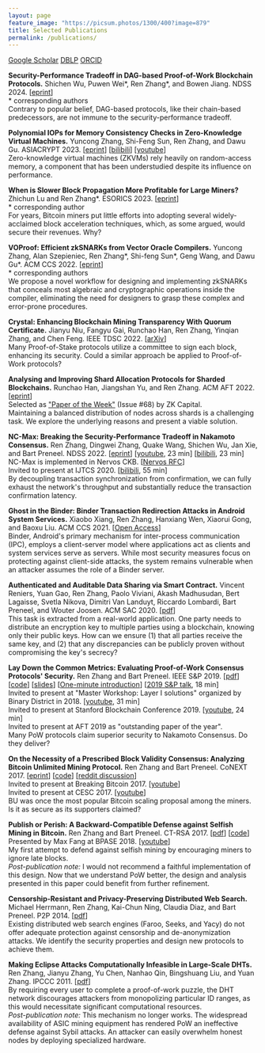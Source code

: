 ```yaml
---
layout: page
feature_image: "https://picsum.photos/1300/400?image=879"
title: Selected Publications
permalink: /publications/
---
```

[Google Scholar](https://scholar.google.com/citations?user=JB1uRvQAAAAJ&hl=en) [DBLP](https://dblp.org/pid/68/6577-3.html) [ORCID](https://orcid.org/0000-0003-2063-1769)

**Security-Performance Tradeoff in DAG-based Proof-of-Work Blockchain Protocols.** Shichen Wu, Puwen Wei\*, Ren Zhang\*, and Bowen Jiang. NDSS 2024. [[eprint](https://eprint.iacr.org/2023/1089)]  
\* corresponding authors  
Contrary to popular belief, DAG-based protocols, like their chain-based predecessors, are not immune to the security-performance tradeoff.

**Polynomial IOPs for Memory Consistency Checks in Zero-Knowledge Virtual Machines.** Yuncong Zhang, Shi-Feng Sun, Ren Zhang, and Dawu Gu. ASIACRYPT 2023. [[eprint](https://eprint.iacr.org/2023/1555)] [[bilibili](https://www.bilibili.com/video/BV1eg4y1o7Jp/?spm_id_from=333.337.search-card.all.click&vd_source=b4d10a772adba7121193377a41d4caaf)] [[youtube](https://youtu.be/ufInKsFa7k4?si=4tytv_kJ-cDsMpyg&t=5231)]  
Zero-knowledge virtual machines (ZKVMs) rely heavily on random-access memory, a component that has been understudied despite its influence on performance.

**When is Slower Block Propagation More Profitable for Large Miners?** Zhichun Lu and Ren Zhang*. ESORICS 2023. [[eprint](https://eprint.iacr.org/2023/891)]  
\* corresponding author  
For years, Bitcoin miners put little efforts into adopting several widely-acclaimed block acceleration techniques, which, as some argued, would secure their revenues. Why?

**VOProof: Efficient zkSNARKs from Vector Oracle Compilers.** Yuncong Zhang, Alan Szepieniec, Ren Zhang\*, Shi-feng Sun\*, Geng Wang, and Dawu Gu*. ACM CCS 2022. [[eprint](https://eprint.iacr.org/2021/710)]  
\* corresponding authors  
We propose a novel workflow for designing and implementing zkSNARKs that conceals most algebraic and cryptographic operations inside the compiler, eliminating the need for designers to grasp these complex and error-prone procedures.

**Crystal: Enhancing Blockchain Mining Transparency With Quorum Certificate.** Jianyu Niu, Fangyu Gai, Runchao Han, Ren Zhang, Yinqian Zhang, and Chen Feng. IEEE TDSC 2022. [[arXiv](https://arxiv.org/abs/2312.00741)]  
Many Proof-of-Stake protocols utilize a committee to sign each block, enhancing its security. Could a similar approach be applied to Proof-of-Work protocols?

**Analysing and Improving Shard Allocation Protocols for Sharded Blockchains.** Runchao Han, Jiangshan Yu, and Ren Zhang. ACM AFT 2022. [[eprint](https://eprint.iacr.org/2020/943)]  
Selected as ["Paper of the Week"](https://zkcapital.substack.com/) (Issue #68) by ZK Capital.  
Maintaining a balanced distribution of nodes across shards is a challenging task. We explore the underlying reasons and present a viable solution.

**NC-Max: Breaking the Security-Performance Tradeoff in Nakamoto Consensus.** Ren Zhang, Dingwei Zhang, Quake Wang, Shichen Wu, Jan Xie, and Bart Preneel. NDSS 2022. [[eprint](https://eprint.iacr.org/2020/1101)] [[youtube](https://www.youtube.com/watch?v=CyT3mPOROes), 23 min] [[bilibili](https://www.bilibili.com/video/BV1XP411n7qV/?spm_id_from=333.337.search-card.all.click&vd_source=b4d10a772adba7121193377a41d4caaf), 23 min]  
NC-Max is implemented in Nervos CKB. [[Nervos RFC](https://github.com/nervosnetwork/rfcs/blob/master/rfcs/0020-ckb-consensus-protocol/0020-ckb-consensus-protocol.md)]  
Invited to present at IJTCS 2020. [[bilibili](https://www.bilibili.com/video/BV1NT4y1A7Wk/?spm_id_from=333.337.search-card.all.click&vd_source=b4d10a772adba7121193377a41d4caaf), 55 min]  
By decoupling transaction synchronization from confirmation, we can fully exhaust the network's throughput and substantially reduce the transaction confirmation latency.

**Ghost in the Binder: Binder Transaction Redirection Attacks in Android System Services.** Xiaobo Xiang, Ren Zhang, Hanxiang Wen, Xiaorui Gong, and Baoxu Liu. ACM CCS 2021. [[Open Access](https://dl.acm.org/doi/pdf/10.1145/3460120.3484801)]  
Binder, Android's primary mechanism for inter-process communication (IPC), employs a client-server model where applications act as clients and system services serve as servers. While most security measures focus on protecting against client-side attacks, the system remains vulnerable when an attacker assumes the role of a Binder server.

**Authenticated and Auditable Data Sharing via Smart Contract.** Vincent Reniers, Yuan Gao, Ren Zhang, Paolo Viviani, Akash Madhusudan, Bert Lagaisse, Svetla Nikova, Dimitri Van Landuyt, Riccardo Lombardi, Bart Preneel, and Wouter Joosen. ACM SAC 2020. [[pdf](https://lirias.kuleuven.be/retrieve/596647/)]  
This task is extracted from a real-world application. One party needs to distribute an encryption key to multiple parties using a blockchain, knowing only their public keys. How can we ensure (1) that all parties receive the same key, and (2) that any discrepancies can be publicly proven without compromising the key's secrecy?

**Lay Down the Common Metrics: Evaluating Proof-of-Work Consensus Protocols' Security.** Ren Zhang and Bart Preneel. IEEE S&P 2019. [[pdf](https://www.esat.kuleuven.be/cosic/publications/article-3005.pdf)] [[code](https://github.com/nirenzang/PoWSecurity)] [[slides](https://www.ieee-security.org/TC/SP2019/SP19-Slides-pdfs/Ren_Zhang_02_-CommonMetrics.pdf)] [[One-minute introduction](https://www.youtube.com/watch?v=Q50bDTMzBKs)] [[2019 S&P talk](https://www.youtube.com/watch?v=Gs9TSpFSK_E), 18 min]  
Invited to present at "Master Workshop: Layer I solutions" organized by Binary District in 2018. [[youtube](https://www.youtube.com/watch?v=UV5E-DjCHn4), 31 min]  
Invited to present at Stanford Blockchain Conference 2019. [[youtube](https://www.youtube.com/watch?v=HiIQcdnKZBQ&list=PLxiUDysqkJ9xTGggKpeHwdANjPnM4Fxv3&index=28), 24 min]  
Invited to present at AFT 2019 as "outstanding paper of the year".  
Many PoW protocols claim superior security to Nakamoto Consensus. Do they deliver?

**On the Necessity of a Prescribed Block Validity Consensus: Analyzing Bitcoin Unlimited Mining Protocol.** Ren Zhang and Bart Preneel. CoNEXT 2017. [[eprint](https://eprint.iacr.org/2017/686)] [[code](https://github.com/nirenzang/Analyzing-Bitcoin-Unlimited)] [[reddit discussion](https://www.reddit.com/r/btc/comments/6o7l2t/on_the_necessity_of_a_prescribed_block_validity/)]  
Invited to present at Breaking Bitcoin 2017. [[youtube](https://www.youtube.com/live/0WCaoGiAOHE?si=To1zjz8CLXw2cEgW&t=4163)]  
Invited to present at CESC 2017. [[youtube](https://www.youtube.com/watch?v=P35M74KcLmA)]  
BU was once the most popular Bitcoin scaling proposal among the miners. Is it as secure as its supporters claimed?

**Publish or Perish: A Backward-Compatible Defense against Selfish Mining in Bitcoin.** Ren Zhang and Bart Preneel. CT-RSA 2017. [[pdf](https://www.esat.kuleuven.be/cosic/publications/article-2746.pdf)] [[code](https://github.com/nirenzang/Publish-or-Perish)]  
Presented by Max Fang at BPASE 2018. [[youtube](https://www.youtube.com/watch?v=ujz3sXpNgtc)]  
My first attempt to defend against selfish mining by encouraging miners to ignore late blocks.  
*Post-publication note:* I would not recommend a faithful implementation of this design. Now that we understand PoW better, the design and analysis presented in this paper could benefit from further refinement.

**Censorship-Resistant and Privacy-Preserving Distributed Web Search.** Michael Herrmann, Ren Zhang, Kai-Chun Ning, Claudia Diaz, and Bart Preneel. P2P 2014. [[pdf](https://git.gnunet.org/bibliography.git/plain/docs/DistributedSearch2014Hermann.pdf)]  
Existing distributed web search engines (Faroo, Seeks, and Yacy) do not offer adequate protection against censorship and de-anonymization attacks. We identify the security properties and design new protocols to achieve them.

**Making Eclipse Attacks Computationally Infeasible in Large-Scale DHTs.** Ren Zhang, Jianyu Zhang, Yu Chen, Nanhao Qin, Bingshuang Liu, and Yuan Zhang. IPCCC 2011. [[pdf]({{site.baseurl}}/assets/Making-Eclipse-Attacks-Computationally-Infeasible-in-Large-Scale-DHTs.pdf)]  
By requiring every user to complete a proof-of-work puzzle, the DHT network discourages attackers from monopolizing particular ID ranges, as this would necessitate significant computational resources.  
*Post-publication note:* This mechanism no longer works. The widespread availability of ASIC mining equipment has rendered PoW an ineffective defense against Sybil attacks. An attacker can easily overwhelm honest nodes by deploying specialized hardware.